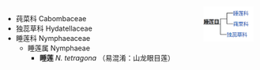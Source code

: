 <img src="https://github.com/luckycindyyx/Flowering-Plant-Pedia/blob/main/APG%20IV%20family%20imgs/02_%E7%9D%A1%E8%8E%B2%E7%9B%AE.png" width = "20%" align="right">


* 莼菜科 Cabombaceae
* 独蕊草科 Hydatellaceae
* 睡莲科 Nymphaeaceae
 	* 睡莲属 Nymphaeae
		* **睡莲** *N. tetragona* （易混淆：山龙眼目莲）
